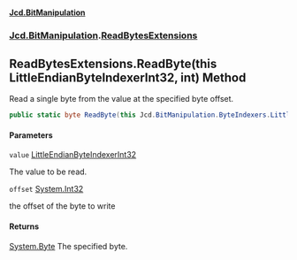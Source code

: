 #### [Jcd.BitManipulation](index.md 'index')
### [Jcd.BitManipulation](Jcd.BitManipulation.md 'Jcd.BitManipulation').[ReadBytesExtensions](Jcd.BitManipulation.ReadBytesExtensions.md 'Jcd.BitManipulation.ReadBytesExtensions')

## ReadBytesExtensions.ReadByte(this LittleEndianByteIndexerInt32, int) Method

Read a single byte from the value at the specified byte offset.

```csharp
public static byte ReadByte(this Jcd.BitManipulation.ByteIndexers.LittleEndianByteIndexerInt32 value, int offset);
```
#### Parameters

<a name='Jcd.BitManipulation.ReadBytesExtensions.ReadByte(thisJcd.BitManipulation.ByteIndexers.LittleEndianByteIndexerInt32,int).value'></a>

`value` [LittleEndianByteIndexerInt32](Jcd.BitManipulation.ByteIndexers.LittleEndianByteIndexerInt32.md 'Jcd.BitManipulation.ByteIndexers.LittleEndianByteIndexerInt32')

The value to be read.

<a name='Jcd.BitManipulation.ReadBytesExtensions.ReadByte(thisJcd.BitManipulation.ByteIndexers.LittleEndianByteIndexerInt32,int).offset'></a>

`offset` [System.Int32](https://docs.microsoft.com/en-us/dotnet/api/System.Int32 'System.Int32')

the offset of the byte to write

#### Returns
[System.Byte](https://docs.microsoft.com/en-us/dotnet/api/System.Byte 'System.Byte')
The specified byte.
